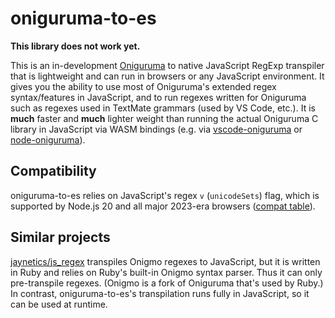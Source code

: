 # oniguruma-to-es

**This library does not work yet.**

This is an in-development [Oniguruma](https://github.com/kkos/oniguruma) to native JavaScript RegExp transpiler that is lightweight and can run in browsers or any JavaScript environment. It gives you the ability to use most of Oniguruma's extended regex syntax/features in JavaScript, and to run regexes written for Oniguruma such as regexes used in TextMate grammars (used by VS Code, etc.). It is **much** faster and **much** lighter weight than running the actual Oniguruma C library in JavaScript via WASM bindings (e.g. via [vscode-oniguruma](https://github.com/microsoft/vscode-oniguruma) or [node-oniguruma](https://github.com/atom/node-oniguruma)).

## Compatibility

oniguruma-to-es relies on JavaScript's regex `v` (`unicodeSets`) flag, which is supported by Node.js 20 and all major 2023-era browsers ([compat table](https://caniuse.com/mdn-javascript_builtins_regexp_unicodesets)).

## Similar projects

[jaynetics/js_regex](https://github.com/jaynetics/js_regex) transpiles Onigmo regexes to JavaScript, but it is written in Ruby and relies on Ruby's built-in Onigmo syntax parser. Thus it can only pre-transpile regexes. (Onigmo is a fork of Oniguruma that's used by Ruby.) In contrast, oniguruma-to-es's transpilation runs fully in JavaScript, so it can be used at runtime.

